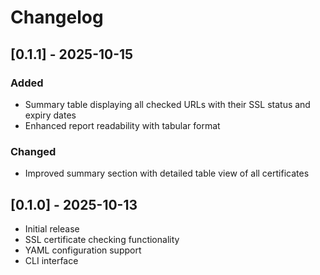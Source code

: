 # Changelog

## [0.1.1] - 2025-10-15

### Added
- Summary table displaying all checked URLs with their SSL status and expiry dates
- Enhanced report readability with tabular format

### Changed
- Improved summary section with detailed table view of all certificates

## [0.1.0] - 2025-10-13

- Initial release
- SSL certificate checking functionality
- YAML configuration support
- CLI interface